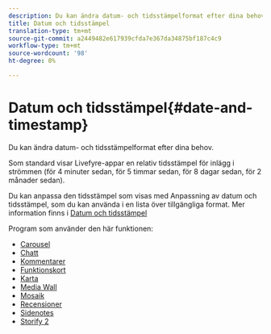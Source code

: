 ```yaml
---
description: Du kan ändra datum- och tidsstämpelformat efter dina behov.
title: Datum och tidsstämpel
translation-type: tm+mt
source-git-commit: a2449482e617939cfda7e367da34875bf187c4c9
workflow-type: tm+mt
source-wordcount: '98'
ht-degree: 0%

---
```



# Datum och tidsstämpel{#date-and-timestamp}

Du kan ändra datum- och tidsstämpelformat efter dina behov.

Som standard visar Livefyre-appar en relativ tidsstämpel för inlägg i strömmen (för 4 minuter sedan, för 5 timmar sedan, för 8 dagar sedan, för 2 månader sedan).

Du kan anpassa den tidsstämpel som visas med Anpassning av datum och tidsstämpel, som du kan använda i en lista över tillgängliga format. Mer information finns i [Datum och tidsstämpel](/help/using/c-features-livefyre/c-styling-features/c-date-and-timestamp.md)

Program som använder den här funktionen:

* [Carousel](/help/using/c-about-apps/c-carousel-app/c-carousel-app.md#c_carousel_app)
* [Chatt](/help/using/c-about-apps/c-chat-app/c-chat-app.md#c_chat_app)
* [Kommentarer](/help/using/c-about-apps/c-comments/c-comments.md)
* [Funktionskort](/help/using/c-about-apps/c-feature-card-app/c-feature-card-app.md#c_feature_card_app)
* [Karta](/help/using/c-about-apps/c-map-app/c-map-app.md#c_map_app)
* [Media Wall](/help/using/c-about-apps/c-media-wall-app/c-media-wall-app.md#c_media_wall_app)
* [Mosaik](/help/using/c-about-apps/c-mosaic-app/c-mosaic-app.md#c_mosaic_app)
* [Recensioner](/help/using/c-about-apps/c-reviews-app/c-reviews-app.md#c_reviews_app)
* [Sidenotes](/help/using/c-about-apps/c-sidenotes-app/c-sidenotes-app.md#c_sidenotes_app)
* [Storify 2](/help/using/c-about-apps/c-storify2/c-storify2.md#c_storify2)

